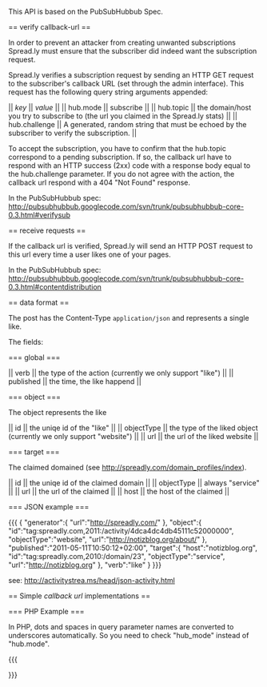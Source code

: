 This API is based on the PubSubHubbub Spec.

== verify callback-url ==

In order to prevent an attacker from creating unwanted subscriptions Spread.ly must ensure that the subscriber did indeed want the subscription request.

Spread.ly verifies a subscription request by sending an HTTP GET request to the subscriber's callback URL (set through the admin interface). This request has the following query string arguments appended:

|| *key* || *value* ||
|| hub.mode || subscribe ||
|| hub.topic || the domain/host you try to subscribe to (the url you claimed in the Spread.ly stats) ||
|| hub.challenge || A generated, random string that must be echoed by the subscriber to verify the subscription. ||

To accept the subscription, you have to confirm that the hub.topic correspond to a pending subscription. If so, the callback url have to respond with an HTTP success (2xx) code with a response body equal to the hub.challenge parameter. If you do not agree with the action, the callback url respond with a 404 "Not Found" response.

In the PubSubHubbub spec: http://pubsubhubbub.googlecode.com/svn/trunk/pubsubhubbub-core-0.3.html#verifysub

== receive requests ==

If the callback url is verified, Spread.ly will send an HTTP POST request to this url every time a user likes one of your pages.

In the PubSubHubbub spec: http://pubsubhubbub.googlecode.com/svn/trunk/pubsubhubbub-core-0.3.html#contentdistribution

== data format ==

The post has the Content-Type `application/json` and represents a single like.

The fields:

=== global ===

|| verb || the type of the action (currently we only support "like") ||
|| published || the time, the like happend ||

=== object ===

The object represents the like

|| id || the uniqe id of the "like" ||
|| objectType || the type of the liked object (currently we only support "website") ||
|| url || the url of the liked website ||

=== target ===

The claimed domained (see http://spreadly.com/domain_profiles/index).

|| id || the uniqe id of the claimed domain ||
|| objectType || always "service" ||
|| url || the url of the claimed ||
|| host || the host of the claimed ||

=== JSON example ===

{{{
{
   "generator":{
      "url":"http://spreadly.com/"
   },
   "object":{
      "id":"tag:spreadly.com,2011:/activity/4dca4dc4db45111c52000000",
      "objectType":"website",
      "url":"http://notizblog.org/about/"
   },
   "published":"2011-05-11T10:50:12+02:00",
   "target":{
      "host":"notizblog.org",
      "id":"tag:spreadly.com,2010:/domain/23",
      "objectType":"service",
      "url":"http://notizblog.org"
   },
   "verb":"like"
}
}}}

see: http://activitystrea.ms/head/json-activity.html

== Simple _callback url_ implementations ==

=== PHP Example ===

In PHP, dots and spaces in query parameter names are converted to underscores automatically. So you need to check "hub_mode" instead of "hub.mode". 

{{{
<?php
$method = $_SERVER['REQUEST_METHOD'];  

// verify callback-url
if ($method == 'GET' &&
    // check correct hub mode
    $_GET['hub_mode'] == 'subscribe' &&
    // hub.challenge is required
    isset($_GET['hub_challenge']) &&
    // check hub topic to match the url you want to subscribe to
    // this prevents you for spam!
    $_GET['hub_topic'] == "http://example.com") {
  echo $_GET['hub_challenge'];
} else  if ($method == 'POST') { // receive requests
  // get post
  $updates = json_decode(file_get_contents("php://input"), true); 

  // do something ninja like with $updates
} else {
  error_log(print_r(file_get_contents("php://input"), true) . "\n", 3, dirname(__FILE__)."/error.log");
}
?>
}}}